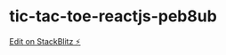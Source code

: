 # tic-tac-toe-reactjs-peb8ub

[Edit on StackBlitz ⚡️](https://stackblitz.com/edit/tic-tac-toe-reactjs-peb8ub)